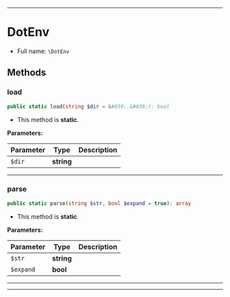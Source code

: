 ***

# DotEnv





* Full name: `\DotEnv`




## Methods


### load



```php
public static load(string $dir = &#039;.&#039;): bool
```



* This method is **static**.




**Parameters:**

| Parameter | Type | Description |
|-----------|------|-------------|
| `$dir` | **string** |  |




***

### parse



```php
public static parse(string $str, bool $expand = true): array
```



* This method is **static**.




**Parameters:**

| Parameter | Type | Description |
|-----------|------|-------------|
| `$str` | **string** |  |
| `$expand` | **bool** |  |




***


***

